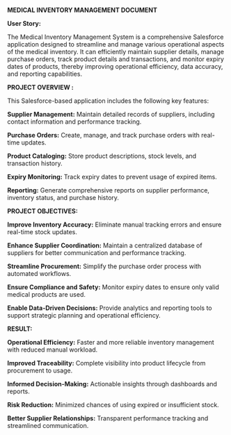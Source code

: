 **MEDICAL INVENTORY MANAGEMENT DOCUMENT**

**User Story:**

The Medical Inventory Management System is a comprehensive Salesforce application designed to streamline and manage various operational aspects of the medical inventory. It can efficiently maintain supplier details, manage purchase orders, track product details and transactions, and monitor expiry dates of products, thereby improving operational efficiency, data accuracy, and reporting capabilities. 

**PROJECT OVERVIEW :**

This Salesforce-based application includes the following key features:

**Supplier Management:** Maintain detailed records of suppliers, including contact information and performance tracking.

**Purchase Orders:** Create, manage, and track purchase orders with real-time updates.

**Product Cataloging:** Store product descriptions, stock levels, and transaction history.

**Expiry Monitoring:** Track expiry dates to prevent usage of expired items.

**Reporting:** Generate comprehensive reports on supplier performance, inventory status, and purchase history.

**PROJECT OBJECTIVES:**

**Improve Inventory Accuracy:** Eliminate manual tracking errors and ensure real-time stock updates.

**Enhance Supplier Coordination:** Maintain a centralized database of suppliers for better communication and performance tracking.

**Streamline Procurement:** Simplify the purchase order process with automated workflows.

**Ensure Compliance and Safety:** Monitor expiry dates to ensure only valid medical products are used.

**Enable Data-Driven Decisions:** Provide analytics and reporting tools to support strategic planning and operational efficiency.

**RESULT:**

**Operational Efficiency:** Faster and more reliable inventory management with reduced manual workload.

**Improved Traceability:** Complete visibility into product lifecycle from procurement to usage.

**Informed Decision-Making:** Actionable insights through dashboards and reports.

**Risk Reduction:** Minimized chances of using expired or insufficient stock.

**Better Supplier Relationships:** Transparent performance tracking and streamlined communication.
